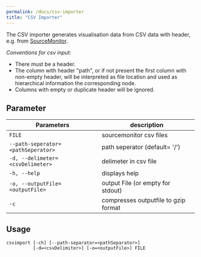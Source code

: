 ```yaml
---
permalink: /docs/csv-importer
title: "CSV Importer"
---
```


The CSV importer generates visualisation data from CSV data with header, e.g. from [SourceMonitor](http://www.campwoodsw.com/sourcemonitor.html).

_Conventions for csv input:_

-   There must be a header.
-   The column with header "path", or if not present the first column with non-empty header, will be interpreted as file location and used as hierarchical information the corresponding node.
-   Columns with empty or duplicate header will be ignored.

## Parameter

| Parameters                         | description                          |
| ---------------------------------- | ------------------------------------ |
| `FILE`                             | sourcemonitor csv files              |
| `--path-seperator=<pathSeperator>` | path seperator (default= '/')        |
| `-d, --delimeter=<csvDelimeter>`   | delimeter in csv file                |
| `-h, --help`                       | displays help                        |
| `-o, --outputFile=<outputFile>`    | output File (or empty for stdout)    |
| `-c`                               | compresses outputfile to gzip format |

## Usage

```
csvimport [-ch] [--path-separator=<pathSeparator>]
          [-d=<csvDelimiter>] [-o=<outputFile>] FILE
```
